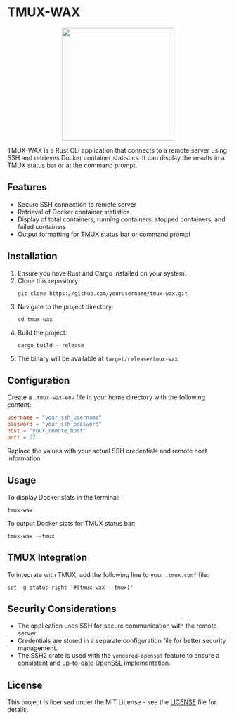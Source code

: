 # TMUX-WAX

<p align="center">
  <img width="256" height="256" src="https://github.com/user-attachments/assets/0c390b7e-1b04-4ece-bebe-2adddaa98875" />
</p>

TMUX-WAX is a Rust CLI application that connects to a remote server using SSH and retrieves Docker container statistics. It can display the results in a TMUX status bar or at the command prompt.

## Features

- Secure SSH connection to remote server
- Retrieval of Docker container statistics
- Display of total containers, running containers, stopped containers, and failed containers
- Output formatting for TMUX status bar or command prompt

## Installation

1. Ensure you have Rust and Cargo installed on your system.
2. Clone this repository:
   ```
   git clone https://github.com/yourusername/tmux-wax.git
   ```
3. Navigate to the project directory:
   ```
   cd tmux-wax
   ```
4. Build the project:
   ```
   cargo build --release
   ```
5. The binary will be available at `target/release/tmux-wax`

## Configuration

Create a `.tmux-wax-env` file in your home directory with the following content:

```toml
username = "your_ssh_username"
password = "your_ssh_password"
host = "your_remote_host"
port = 22
```

Replace the values with your actual SSH credentials and remote host information.

## Usage

To display Docker stats in the terminal:

```
tmux-wax
```

To output Docker stats for TMUX status bar:

```
tmux-wax --tmux
```

## TMUX Integration

To integrate with TMUX, add the following line to your `.tmux.conf` file:

```
set -g status-right '#(tmux-wax --tmux)'
```

## Security Considerations

- The application uses SSH for secure communication with the remote server.
- Credentials are stored in a separate configuration file for better security management.
- The SSH2 crate is used with the `vendored-openssl` feature to ensure a consistent and up-to-date OpenSSL implementation.

## License

This project is licensed under the MIT License - see the [LICENSE](LICENSE) file for details.
